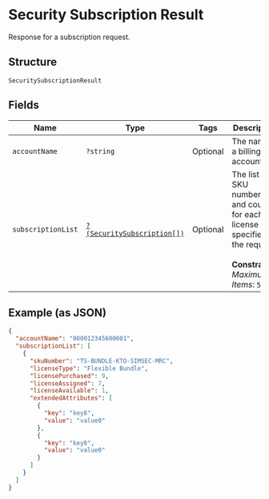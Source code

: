 
# Security Subscription Result

Response for a subscription request.

## Structure

`SecuritySubscriptionResult`

## Fields

| Name | Type | Tags | Description | Getter | Setter |
|  --- | --- | --- | --- | --- | --- |
| `accountName` | `?string` | Optional | The name of a billing account. | getAccountName(): ?string | setAccountName(?string accountName): void |
| `subscriptionList` | [`?(SecuritySubscription[])`](../../doc/models/security-subscription.md) | Optional | The list of SKU numbers and counts for each license type specified in the request.<br><br>**Constraints**: *Maximum Items*: `5` | getSubscriptionList(): ?array | setSubscriptionList(?array subscriptionList): void |

## Example (as JSON)

```json
{
  "accountName": "000012345600001",
  "subscriptionList": [
    {
      "skuNumber": "TS-BUNDLE-KTO-SIMSEC-MRC",
      "licenseType": "Flexible Bundle",
      "licensePurchased": 9,
      "licenseAssigned": 7,
      "licenseAvailable": 1,
      "extendedAttributes": [
        {
          "key": "key8",
          "value": "value0"
        },
        {
          "key": "key8",
          "value": "value0"
        }
      ]
    }
  ]
}
```

